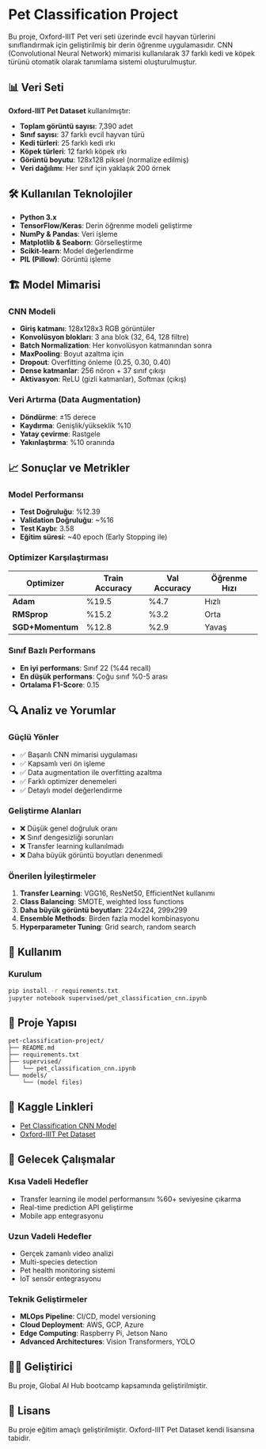 # Pet Classification Project

Bu proje, Oxford-IIIT Pet veri seti üzerinde evcil hayvan türlerini sınıflandırmak için geliştirilmiş bir derin öğrenme uygulamasıdır. CNN (Convolutional Neural Network) mimarisi kullanılarak 37 farklı kedi ve köpek türünü otomatik olarak tanımlama sistemi oluşturulmuştur.

## 📊 Veri Seti

**Oxford-IIIT Pet Dataset** kullanılmıştır:
- **Toplam görüntü sayısı**: 7,390 adet
- **Sınıf sayısı**: 37 farklı evcil hayvan türü
- **Kedi türleri**: 25 farklı kedi ırkı
- **Köpek türleri**: 12 farklı köpek ırkı
- **Görüntü boyutu**: 128x128 piksel (normalize edilmiş)
- **Veri dağılımı**: Her sınıf için yaklaşık 200 örnek

## 🛠️ Kullanılan Teknolojiler

- **Python 3.x**
- **TensorFlow/Keras**: Derin öğrenme modeli geliştirme
- **NumPy & Pandas**: Veri işleme
- **Matplotlib & Seaborn**: Görselleştirme
- **Scikit-learn**: Model değerlendirme
- **PIL (Pillow)**: Görüntü işleme

## 🏗️ Model Mimarisi

### CNN Modeli
- **Giriş katmanı**: 128x128x3 RGB görüntüler
- **Konvolüsyon blokları**: 3 ana blok (32, 64, 128 filtre)
- **Batch Normalization**: Her konvolüsyon katmanından sonra
- **MaxPooling**: Boyut azaltma için
- **Dropout**: Overfitting önleme (0.25, 0.30, 0.40)
- **Dense katmanlar**: 256 nöron + 37 sınıf çıkışı
- **Aktivasyon**: ReLU (gizli katmanlar), Softmax (çıkış)

### Veri Artırma (Data Augmentation)
- **Döndürme**: ±15 derece
- **Kaydırma**: Genişlik/yükseklik %10
- **Yatay çevirme**: Rastgele
- **Yakınlaştırma**: %10 oranında

## 📈 Sonuçlar ve Metrikler

### Model Performansı
- **Test Doğruluğu**: %12.39
- **Validation Doğruluğu**: ~%16
- **Test Kaybı**: 3.58
- **Eğitim süresi**: ~40 epoch (Early Stopping ile)

### Optimizer Karşılaştırması
| Optimizer | Train Accuracy | Val Accuracy | Öğrenme Hızı |
|-----------|----------------|--------------|--------------|
| **Adam** | %19.5 | %4.7 | Hızlı |
| **RMSprop** | %15.2 | %3.2 | Orta |
| **SGD+Momentum** | %12.8 | %2.9 | Yavaş |

### Sınıf Bazlı Performans
- **En iyi performans**: Sınıf 22 (%44 recall)
- **En düşük performans**: Çoğu sınıf %0-5 arası
- **Ortalama F1-Score**: 0.15

## 🔍 Analiz ve Yorumlar

### Güçlü Yönler
- ✅ Başarılı CNN mimarisi uygulaması
- ✅ Kapsamlı veri ön işleme
- ✅ Data augmentation ile overfitting azaltma
- ✅ Farklı optimizer denemeleri
- ✅ Detaylı model değerlendirme

### Geliştirme Alanları
- ❌ Düşük genel doğruluk oranı
- ❌ Sınıf dengesizliği sorunları
- ❌ Transfer learning kullanılmadı
- ❌ Daha büyük görüntü boyutları denenmedi

### Önerilen İyileştirmeler
1. **Transfer Learning**: VGG16, ResNet50, EfficientNet kullanımı
2. **Class Balancing**: SMOTE, weighted loss functions
3. **Daha büyük görüntü boyutları**: 224x224, 299x299
4. **Ensemble Methods**: Birden fazla model kombinasyonu
5. **Hyperparameter Tuning**: Grid search, random search

## 🚀 Kullanım

### Kurulum
```bash
pip install -r requirements.txt
jupyter notebook supervised/pet_classification_cnn.ipynb
```

## 📁 Proje Yapısı

```
pet-classification-project/
├── README.md
├── requirements.txt
├── supervised/
│   └── pet_classification_cnn.ipynb
└── models/
    └── (model files)
```

## 🔗 Kaggle Linkleri

- [Pet Classification CNN Model](https://www.kaggle.com/code/remyaln/pet-classification-project)
- [Oxford-IIIT Pet Dataset](https://www.kaggle.com/datasets/devdgohil/the-oxfordiiit-pet-dataset)

## 🎯 Gelecek Çalışmalar

### Kısa Vadeli Hedefler
- Transfer learning ile model performansını %60+ seviyesine çıkarma
- Real-time prediction API geliştirme
- Mobile app entegrasyonu

### Uzun Vadeli Hedefler
- Gerçek zamanlı video analizi
- Multi-species detection
- Pet health monitoring sistemi
- IoT sensör entegrasyonu

### Teknik Geliştirmeler
- **MLOps Pipeline**: CI/CD, model versioning
- **Cloud Deployment**: AWS, GCP, Azure
- **Edge Computing**: Raspberry Pi, Jetson Nano
- **Advanced Architectures**: Vision Transformers, YOLO

## 👨‍💻 Geliştirici

Bu proje, Global AI Hub bootcamp kapsamında geliştirilmiştir.

## 📄 Lisans

Bu proje eğitim amaçlı geliştirilmiştir. Oxford-IIIT Pet Dataset kendi lisansına tabidir.